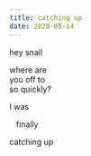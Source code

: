 ```yaml
---
title: catching up 
date: 2020-05-14
---
```


hey snail  

where are  
you off to  
so quickly?  

I was  

&nbsp;&nbsp;&nbsp;finally  

catching up  

